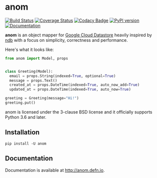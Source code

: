 # anom

[![Build Status](https://travis-ci.org/Bogdanp/anom-py.svg?branch=master)](https://travis-ci.org/Bogdanp/anom-py)
[![Coverage Status](https://coveralls.io/repos/github/Bogdanp/anom-py/badge.svg?branch=master)](https://coveralls.io/github/Bogdanp/anom-py?branch=master)
[![Codacy Badge](https://api.codacy.com/project/badge/Grade/a4d2fc43036b4277bf196de6f1766fd7)](https://www.codacy.com/app/bogdan/anom-py?utm_source=github.com&amp;utm_medium=referral&amp;utm_content=Bogdanp/anom-py&amp;utm_campaign=Badge_Grade)
[![PyPI version](https://badge.fury.io/py/anom.svg)](https://badge.fury.io/py/anom)
[![Documentation](https://img.shields.io/badge/doc-latest-brightgreen.svg)](http://anom.defn.io)

**anom** is an object mapper for [Google Cloud Datastore][gcd] heavily
inspired by [ndb][ndb] with a focus on simplicity, correctness and
performance.

Here's what it looks like:

``` python
from anom import Model, props


class Greeting(Model):
  email = props.String(indexed=True, optional=True)
  message = props.Text()
  created_at = props.DateTime(indexed=True, auto_now_add=True)
  updated_at = props.DateTime(indexed=True, auto_now=True)

greeting = Greeting(message="Hi!")
greeting.put()
```

anom is licensed under the 3-clause BSD license and it officially
supports Python 3.6 and later.

## Installation

```
pip install -U anom
```

## Documentation

Documentation is available at http://anom.defn.io.


[gcd]: https://cloud.google.com/datastore/docs/
[ndb]: https://cloud.google.com/appengine/docs/standard/python/ndb/
